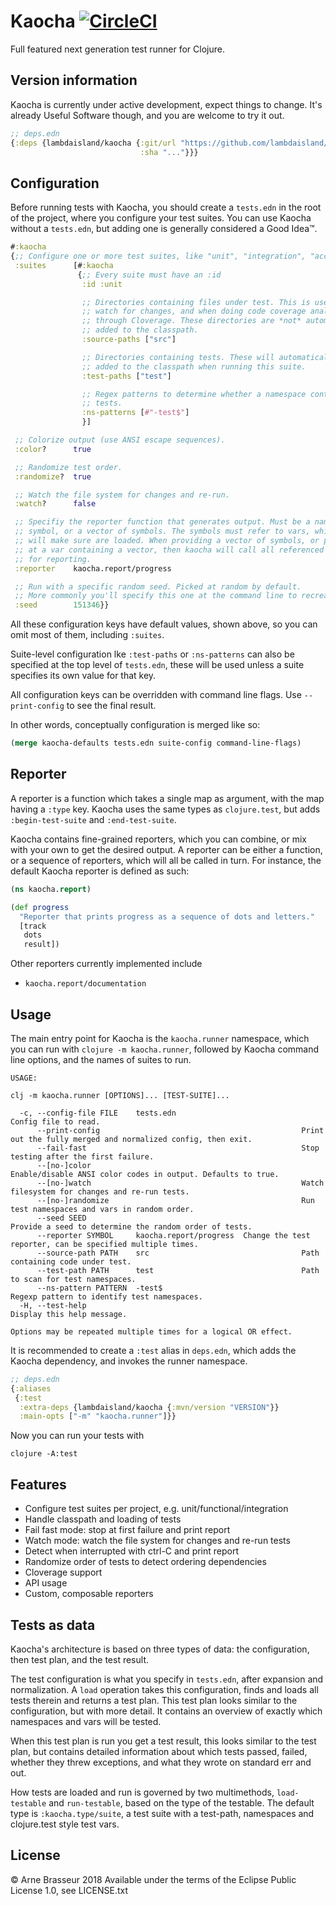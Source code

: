# Kaocha [![CircleCI](https://circleci.com/gh/lambdaisland/kaocha.svg?style=svg)](https://circleci.com/gh/lambdaisland/kaocha)

Full featured next generation test runner for Clojure.

## Version information

Kaocha is currently under active development, expect things to change. It's already Useful Software though, and you are welcome to try it out.

``` clojure
;; deps.edn
{:deps {lambdaisland/kaocha {:git/url "https://github.com/lambdaisland/kaocha.git"
                             :sha "..."}}}
```

## Configuration

Before running tests with Kaocha, you should create a `tests.edn` in the root of the project, where you configure your test suites. You can use Kaocha without a `tests.edn`, but adding one is generally considered a Good Idea™.

``` clojure
#:kaocha
{;; Configure one or more test suites, like "unit", "integration", "acceptance", etc.
 :suites      [#:kaocha
               {;; Every suite must have an :id
                :id :unit

                ;; Directories containing files under test. This is used to
                ;; watch for changes, and when doing code coverage analysis
                ;; through Cloverage. These directories are *not* automatically
                ;; added to the classpath.
                :source-paths ["src"]

                ;; Directories containing tests. These will automatically be
                ;; added to the classpath when running this suite.
                :test-paths ["test"]

                ;; Regex patterns to determine whether a namespace contains
                ;; tests.
                :ns-patterns [#"-test$"]
                }]

 ;; Colorize output (use ANSI escape sequences).
 :color?      true

 ;; Randomize test order.
 :randomize?  true

 ;; Watch the file system for changes and re-run.
 :watch?      false

 ;; Specifiy the reporter function that generates output. Must be a namespaced
 ;; symbol, or a vector of symbols. The symbols must refer to vars, which Kaocha
 ;; will make sure are loaded. When providing a vector of symbols, or pointing
 ;; at a var containing a vector, then kaocha will call all referenced functions
 ;; for reporting.
 :reporter    kaocha.report/progress

 ;; Run with a specific random seed. Picked at random by default.
 ;; More commonly you'll specify this one at the command line to recreate a failure.
 :seed        151346}}
```

All these configuration keys have default values, shown above, so you can omit most of them, including `:suites`.

Suite-level configuration lke `:test-paths` or `:ns-patterns` can also be specified at the top level of `tests.edn`, these will be used unless a suite specifies its own value for that key.

All configuration keys can be overridden with command line flags. Use `--print-config` to see the final result.

In other words, conceptually configuration is merged like so:

``` clojure
(merge kaocha-defaults tests.edn suite-config command-line-flags)
```

## Reporter

A reporter is a function which takes a single map as argument, with the map having a `:type` key. Kaocha uses the same types as `clojure.test`, but adds `:begin-test-suite` and `:end-test-suite`.

Kaocha contains fine-grained reporters, which you can combine, or mix with your own to get the desired output. A reporter can be either a function, or a sequence of reporters, which will all be called in turn. For instance, the default Kaocha reporter is defined as such:

``` clojure
(ns kaocha.report)

(def progress
  "Reporter that prints progress as a sequence of dots and letters."
  [track
   dots
   result])
```

Other reporters currently implemented include

- `kaocha.report/documentation`

## Usage

The main entry point for Kaocha is the `kaocha.runner` namespace, which you can run with `clojure -m kaocha.runner`, followed by Kaocha command line options, and the names of suites to run.

```
USAGE:

clj -m kaocha.runner [OPTIONS]... [TEST-SUITE]...

  -c, --config-file FILE    tests.edn                            Config file to read.
      --print-config                                             Print out the fully merged and normalized config, then exit.
      --fail-fast                                                Stop testing after the first failure.
      --[no-]color                                               Enable/disable ANSI color codes in output. Defaults to true.
      --[no-]watch                                               Watch filesystem for changes and re-run tests.
      --[no-]randomize                                           Run test namespaces and vars in random order.
      --seed SEED                                                Provide a seed to determine the random order of tests.
      --reporter SYMBOL     kaocha.report/progress  Change the test reporter, can be specified multiple times.
      --source-path PATH    src                                  Path containing code under test.
      --test-path PATH      test                                 Path to scan for test namespaces.
      --ns-pattern PATTERN  -test$                               Regexp pattern to identify test namespaces.
  -H, --test-help                                                Display this help message.

Options may be repeated multiple times for a logical OR effect.
```

It is recommended to create a `:test` alias in `deps.edn`, which adds the Kaocha dependency, and invokes the runner namespace.


``` clojure
;; deps.edn
{:aliases
 {:test
  :extra-deps {lambdaisland/kaocha {:mvn/version "VERSION"}}
  :main-opts ["-m" "kaocha.runner"]}}
```

Now you can run your tests with

``` shell
clojure -A:test
```

## Features

- Configure test suites per project, e.g. unit/functional/integration
- Handle classpath and loading of tests
- Fail fast mode: stop at first failure and print report
- Watch mode: watch the file system for changes and re-run tests
- Detect when interrupted with ctrl-C and print report
- Randomize order of tests to detect ordering dependencies
- Cloverage support
- API usage
- Custom, composable reporters

## Tests as data

Kaocha's architecture is based on three types of data: the configuration, then
test plan, and the test result.

The test configuration is what you specify in `tests.edn`, after expansion and
normalization. A `load` operation takes this configuration, finds and loads all
tests therein and returns a test plan. This test plan looks similar to the
configuration, but with more detail. It contains an overview of exactly which
namespaces and vars will be tested.

When this test plan is run you get a test result, this looks similar to the test
plan, but contains detailed information about which tests passed, failed,
whether they threw exceptions, and what they wrote on standard err and out.

How tests are loaded and run is governed by two multimethods, `load-testable`
and `run-testable`, based on the type of the testable. The default type is
`:kaocha.type/suite`, a test suite with a test-path, namespaces and clojure.test
style test vars.

## License

&copy; Arne Brasseur 2018
Available under the terms of the Eclipse Public License 1.0, see LICENSE.txt
